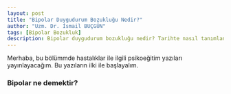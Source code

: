```yaml
---
layout: post
title: "Bipolar Duygudurum Bozukluğu Nedir?"
author: "Uzm. Dr. İsmail BUÇGÜN"
tags: [Bipolar Bozukluk]
description: Bipolar duygudurum bozukluğu nedir? Tarihte nasıl tanımlanmıştır? Bipolar ne anlama gelmektedir?
---
```


Merhaba, bu bölümmde hastalıklar ile ilgili psikoeğitim yazıları yayınlayacağım. Bu yazıların ilki ile başlayalım.
<h3>Bipolar ne demektir?</h3>